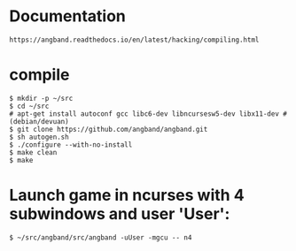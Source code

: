 # Documentation
```
https://angband.readthedocs.io/en/latest/hacking/compiling.html
```

# compile
```
$ mkdir -p ~/src
$ cd ~/src
# apt-get install autoconf gcc libc6-dev libncursesw5-dev libx11-dev #(debian/devuan)
$ git clone https://github.com/angband/angband.git
$ sh autogen.sh
$ ./configure --with-no-install
$ make clean
$ make
```

# Launch game in ncurses with 4 subwindows and user 'User':
```
$ ~/src/angband/src/angband -uUser -mgcu -- n4
```
